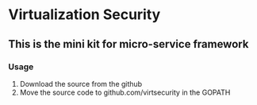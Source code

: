 # Virtualization Security

## This is the mini kit for micro-service framework

### Usage

1. Download the source from the github
2. Move the source code to github.com/virtsecurity in the GOPATH